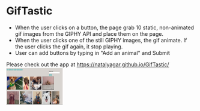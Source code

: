 # GifTastic
* When the user clicks on a button, the page grab 10 static, non-animated gif images from the GIPHY API and place them on the page.
* When the user clicks one of the still GIPHY images, the gif animate. If the user clicks the gif again, it stop playing.
* User can add buttons by typing in "Add an animal" and Submit

Please check out the app at https://natalyagar.github.io/GifTastic/
<img src="assets/images/gifTastic.png" alt="Progect Picrure" width="150" height="100" />
